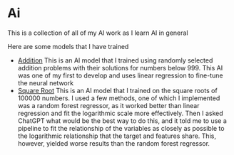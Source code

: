 # Ai
This is a collection of all of my AI work as I learn AI in general 

Here are some models that I have trained 
- [Addition](https://github.com/Joshua-Ge/Ai/blob/main/AdditionAi/Addition_Ai_(100%25).ipynb) This is an AI model that I trained using randomly selected addition problems with their solutions for numbers below 999. This AI was one of my first to develop and uses linear regression to fine-tune the neural network
- [Square Root](https://github.com/Joshua-Ge/Ai/blob/main/SquareRootGuessing/SquarerootGuessing(99.99%25).ipynb) This is an AI model that I trained on the square roots of 100000 numbers. I used a few methods, one of which I implemented was a random forest regressor, as it worked better than linear regression and fit the logarithmic scale more effectively. Then I asked ChatGPT what would be the best way to do this, and it told me to use a pipeline to fit the relationship of the variables as closely as possible to the logarithmic relationship that the target and features share. This, however, yielded worse results than the random forest regressor.
